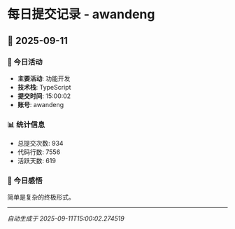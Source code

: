 # 每日提交记录 - awandeng

## 📅 2025-09-11

### 🎯 今日活动
- **主要活动**: 功能开发
- **技术栈**: TypeScript
- **提交时间**: 15:00:02
- **账号**: awandeng

### 📊 统计信息
- 总提交次数: 934
- 代码行数: 7556
- 活跃天数: 619

### 💭 今日感悟
简单是复杂的终极形式。

---
*自动生成于 2025-09-11T15:00:02.274519*
